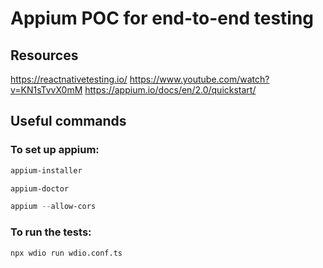 # Appium POC for end-to-end testing

## Resources
https://reactnativetesting.io/
https://www.youtube.com/watch?v=KN1sTvvX0mM
https://appium.io/docs/en/2.0/quickstart/

## Useful commands

### To set up appium:
```powershell
appium-installer
```
```powershell
appium-doctor
```
```powershell
appium --allow-cors
```

### To run the tests:
```
npx wdio run wdio.conf.ts
```
